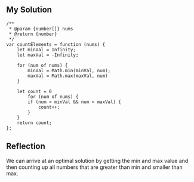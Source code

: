 ## My Solution

```
/**
 * @param {number[]} nums
 * @return {number}
 */
var countElements = function (nums) {
    let minVal = Infinity;
    let maxVal = -Infinity;

    for (num of nums) {
        minVal = Math.min(minVal, num);
        maxVal = Math.max(maxVal, num)
    }

    let count = 0
        for (num of nums) {
        if (num > minVal && num < maxVal) {
            count++;
        }
    }
    return count;
};
```

## Reflection

We can arrive at an optimal solution by getting the min and max value and then counting up all numbers that are greater than min and smaller than max.
